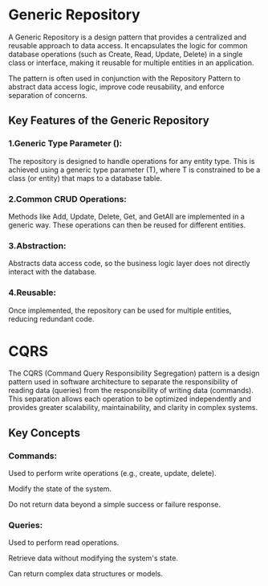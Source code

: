 
  # Generic Repository


A Generic Repository is a design pattern that provides a centralized and reusable approach to data access. It encapsulates the logic for common database operations (such as Create, Read, Update, Delete) in a single class or interface, making it reusable for multiple entities in an application.

The pattern is often used in conjunction with the Repository Pattern to abstract data access logic, improve code reusability, and enforce separation of concerns.


  ## Key Features of the Generic Repository


### 1.Generic Type Parameter (<T>):
The repository is designed to handle operations for any entity type.
This is achieved using a generic type parameter (T), where T is constrained to be a class (or entity) that maps to a database table.

### 2.Common CRUD Operations:
Methods like Add, Update, Delete, Get, and GetAll are implemented in a generic way.
These operations can then be reused for different entities.

### 3.Abstraction:
Abstracts data access code, so the business logic layer does not directly interact with the database.

### 4.Reusable:
Once implemented, the repository can be used for multiple entities, reducing redundant code.

#                                   CQRS
The CQRS (Command Query Responsibility Segregation) pattern is a design pattern used in software architecture to separate the responsibility of reading data (queries) from the responsibility of writing data (commands). This separation allows each operation to be optimized independently and provides greater scalability, maintainability, and clarity in complex systems.

## Key Concepts
### Commands:

Used to perform write operations (e.g., create, update, delete).

Modify the state of the system.

Do not return data beyond a simple success or failure response.

### Queries:

Used to perform read operations.

Retrieve data without modifying the system's state.

Can return complex data structures or models.
